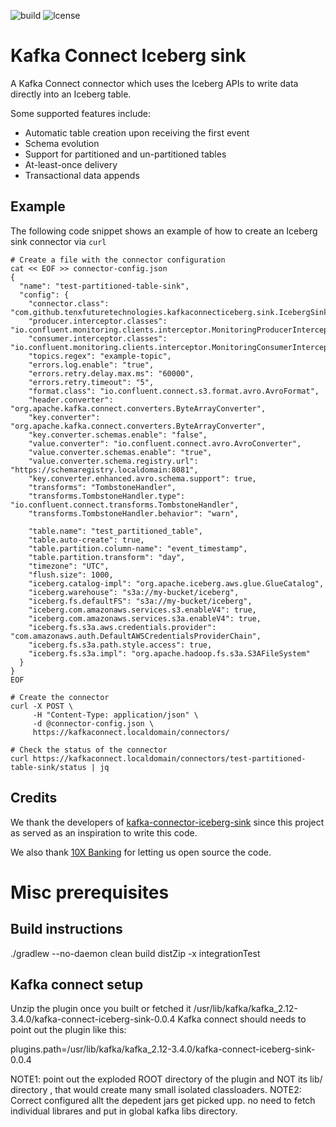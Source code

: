 ![build](https://github.com/10xfuturetechnologies/kafka-connect-iceberg/actions/workflows/ci.yml/badge.svg?event=push)
![lcense](https://img.shields.io/github/license/10xfuturetechnologies/kafka-connect-iceberg.svg)

# Kafka Connect Iceberg sink

A Kafka Connect connector which uses the Iceberg APIs to write data directly into an Iceberg table.

Some supported features include:
  - Automatic table creation upon receiving the first event
  - Schema evolution
  - Support for partitioned and un-partitioned tables
  - At-least-once delivery
  - Transactional data appends


## Example

The following code snippet shows an example of how to create an Iceberg sink connector via `curl`

    # Create a file with the connector configuration
    cat << EOF >> connector-config.json
    {
      "name": "test-partitioned-table-sink",
      "config": {
        "connector.class": "com.github.tenxfuturetechnologies.kafkaconnecticeberg.sink.IcebergSinkConnector",
        "producer.interceptor.classes": "io.confluent.monitoring.clients.interceptor.MonitoringProducerInterceptor",
        "consumer.interceptor.classes": "io.confluent.monitoring.clients.interceptor.MonitoringConsumerInterceptor",
        "topics.regex": "example-topic",
        "errors.log.enable": "true",
        "errors.retry.delay.max.ms": "60000",
        "errors.retry.timeout": "5",
        "format.class": "io.confluent.connect.s3.format.avro.AvroFormat",
        "header.converter": "org.apache.kafka.connect.converters.ByteArrayConverter",
        "key.converter": "org.apache.kafka.connect.converters.ByteArrayConverter",
        "key.converter.schemas.enable": "false",
        "value.converter": "io.confluent.connect.avro.AvroConverter",
        "value.converter.schemas.enable": "true",
        "value.converter.schema.registry.url": "https://schemaregistry.localdomain:8081",
        "key.converter.enhanced.avro.schema.support": true,
        "transforms": "TombstoneHandler",
        "transforms.TombstoneHandler.type": "io.confluent.connect.transforms.TombstoneHandler",
        "transforms.TombstoneHandler.behavior": "warn",
    
        "table.name": "test_partitioned_table",
        "table.auto-create": true,
        "table.partition.column-name": "event_timestamp",
        "table.partition.transform": "day",
        "timezone": "UTC",
        "flush.size": 1000,
        "iceberg.catalog-impl": "org.apache.iceberg.aws.glue.GlueCatalog",
        "iceberg.warehouse": "s3a://my-bucket/iceberg",
        "iceberg.fs.defaultFS": "s3a://my-bucket/iceberg",
        "iceberg.com.amazonaws.services.s3.enableV4": true,
        "iceberg.com.amazonaws.services.s3a.enableV4": true,
        "iceberg.fs.s3a.aws.credentials.provider": "com.amazonaws.auth.DefaultAWSCredentialsProviderChain",
        "iceberg.fs.s3a.path.style.access": true,
        "iceberg.fs.s3a.impl": "org.apache.hadoop.fs.s3a.S3AFileSystem"
      }
    }
    EOF
    
    # Create the connector
    curl -X POST \
         -H "Content-Type: application/json" \
         -d @connector-config.json \
         https://kafkaconnect.localdomain/connectors/
    
    # Check the status of the connector
    curl https://kafkaconnect.localdomain/connectors/test-partitioned-table-sink/status | jq


## Credits

We thank the developers of [kafka-connector-iceberg-sink](https://github.com/getindata/kafka-connect-iceberg-sink) since this project as served as an inspiration to write this code.

We also thank [10X Banking](https://www.10xbanking.com/) for letting us open source the code.

# Misc prerequisites 

## Build instructions
./gradlew --no-daemon clean build distZip -x integrationTest

## Kafka connect setup
Unzip the plugin once you built or fetched it /usr/lib/kafka/kafka_2.12-3.4.0/kafka-connect-iceberg-sink-0.0.4 
Kafka connect should needs to point out the plugin like this: 

plugins.path=/usr/lib/kafka/kafka_2.12-3.4.0/kafka-connect-iceberg-sink-0.0.4

NOTE1: point out the exploded ROOT directory of the plugin and NOT its lib/ directory , that would create many small isolated classloaders. 
NOTE2: Correct configured allt the depedent jars get picked upp. no need to fetch individual librares and put in global kafka libs directory.



